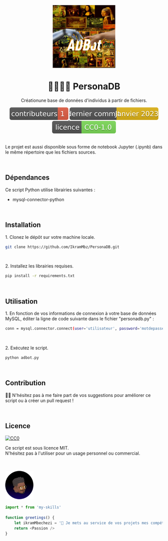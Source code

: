 <div align="center">
	<img src="https://raw.githubusercontent.com/IkramMbz/IkramMbz/main/assets/img/ADBot.webp" width="200" height="auto" />
	<h1>👨‍💻👩‍💻 PersonaDB</h1>
  <p>Créationune base de données d'individus à partir de fichiers.</p>
  <div>
    <a href="https://github.com/IkramMbz">
      <img src="https://raw.githubusercontent.com/IkramMbz/IkramMbz/main/assets/img/contributeurs.svg" alt="contributors" />
    </a>
    <a href="https://github.com/IkramMbz">
      <img src="https://raw.githubusercontent.com/IkramMbz/IkramMbz/main/assets/img/lst-commit-01-23.svg" alt="last commit" />
    </a>
    <a href="https://creativecommons.org/publicdomain/zero/1.0/">
      <img src="https://raw.githubusercontent.com/IkramMbz/IkramMbz/main/assets/img/licence-cc0.svg" alt="cc0" />
    </a>
  </div>
  <br />
  <p align="left">Le projet est aussi disponible sous forme de notebook Jupyter (.ipynb) dans le même répertoire que les fichiers sources.</p>
</div>

<br />
<div>
  <h2>Dépendances</h2>
  <p>Ce script Python utilise librairies suivantes :</p>
  <ul>
    <li>mysql-connector-python</li>
  </ul>
</div>
<br />
<div>
  <h2>Installation</h2>
  <p>1. Clonez le dépôt sur votre machine locale.</p>
 
  ```bash
  git clone https://github.com/IkramMbz/PersonaDB.git
  ```
  
  <br />
  <p>2. Installez les librairies requises.</p>
  
  ```bash
  pip install -r requirements.txt
  ```
  
</div>
<br />
<div>
  <h2>Utilisation</h2>
  <p>1. En fonction de vos informations de connexion à votre base de données MySQL, éditer la ligne de code suivante dans le fichier "personadb.py"  :</p>
  
  ```bash
  conn = mysql.connector.connect(user='utilisateur', password='motdepasse', host='localhost', database='ma_base_de_donnees')
  ```
	
  <br />
  <p>2. Exécutez le script.</p>
  
  ```bash
  python adbot.py
  ```
  
</div>

<br />
<div>
  <h2>Contribution</h2>
  <p>🎨🚀 N'hésitez pas à me faire part de vos suggestions pour améliorer ce script ou à créer un pull request !</p>
</div>
<br />
<div>
  <h2>Licence</h2>
  
  [![CC0](https://licensebuttons.net/p/zero/1.0/88x31.png)](https://creativecommons.org/publicdomain/zero/1.0/)
  
  <p>Ce script est sous licence MIT.<br> N'hésitez pas à l'utiliser pour un usage personnel ou commercial.</p>
</div>

<div class="ikram">
<br />
<br />
<a href="https://mbechezi.website">
  <img width="90px" height="90px" src="https://raw.githubusercontent.com/IkramMbz/IkramMbz/main/assets/img/Train-De-Vies-Ikram-3D.webp" />
</a>
<br />

```javascript
import * from 'my-skills'

function greetings() {
	let ikramMbechezi = '👋 Je mets au service de vos projets mes compétences de développeur invétéré mais par-dessus tout :';
  	return <Passion />
}
```
</div>

